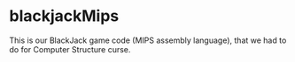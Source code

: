 # blackjackMips
This is our BlackJack game code (MIPS assembly language), that we had to do for Computer Structure curse.
